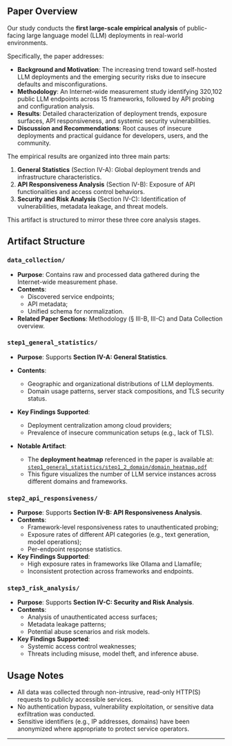 ## Paper Overview

Our study conducts the **first large-scale empirical analysis** of public-facing large language model (LLM) deployments in real-world environments.

Specifically, the paper addresses:
- **Background and Motivation**: The increasing trend toward self-hosted LLM deployments and the emerging security risks due to insecure defaults and misconfigurations.
- **Methodology**: An Internet-wide measurement study identifying 320,102 public LLM endpoints across 15 frameworks, followed by API probing and configuration analysis.
- **Results**: Detailed characterization of deployment trends, exposure surfaces, API responsiveness, and systemic security vulnerabilities.
- **Discussion and Recommendations**: Root causes of insecure deployments and practical guidance for developers, users, and the community.

The empirical results are organized into three main parts:
1. **General Statistics** (Section IV-A): Global deployment trends and infrastructure characteristics.
2. **API Responsiveness Analysis** (Section IV-B): Exposure of API functionalities and access control behaviors.
3. **Security and Risk Analysis** (Section IV-C): Identification of vulnerabilities, metadata leakage, and threat models.

This artifact is structured to mirror these three core analysis stages.


## Artifact Structure

### `data_collection/`
- **Purpose**: Contains raw and processed data gathered during the Internet-wide measurement phase.
- **Contents**: 
  - Discovered service endpoints;
  - API metadata;
  - Unified schema for normalization.
- **Related Paper Sections**: Methodology (§ III-B, III-C) and Data Collection overview.


### `step1_general_statistics/`
- **Purpose**: Supports **Section IV-A: General Statistics**.
- **Contents**:
  - Geographic and organizational distributions of LLM deployments.
  - Domain usage patterns, server stack compositions, and TLS security status.
- **Key Findings Supported**:
  - Deployment centralization among cloud providers;
  - Prevalence of insecure communication setups (e.g., lack of TLS).
 
- **Notable Artifact**:  
  - The **deployment heatmap** referenced in the paper is available at:  
    [`step1_general_statistics/step1_2_domain/domain_heatmap.pdf`](https://github.com/xinyi-hou/Public-LLM-Services/blob/main/step1_general_statistics/step1_2_domain/domain_heatmap.pdf)  
  - This figure visualizes the number of LLM service instances across different domains and frameworks.



### `step2_api_responsiveness/`
- **Purpose**: Supports **Section IV-B: API Responsiveness Analysis**.
- **Contents**:
  - Framework-level responsiveness rates to unauthenticated probing;
  - Exposure rates of different API categories (e.g., text generation, model operations);
  - Per-endpoint response statistics.
- **Key Findings Supported**:
  - High exposure rates in frameworks like Ollama and Llamafile;
  - Inconsistent protection across frameworks and endpoints.


### `step3_risk_analysis/`
- **Purpose**: Supports **Section IV-C: Security and Risk Analysis**.
- **Contents**:
  - Analysis of unauthenticated access surfaces;
  - Metadata leakage patterns;
  - Potential abuse scenarios and risk models.
- **Key Findings Supported**:
  - Systemic access control weaknesses;
  - Threats including misuse, model theft, and inference abuse.


## Usage Notes
- All data was collected through non-intrusive, read-only HTTP(S) requests to publicly accessible services.
- No authentication bypass, vulnerability exploitation, or sensitive data exfiltration was conducted.
- Sensitive identifiers (e.g., IP addresses, domains) have been anonymized where appropriate to protect service operators.

---
